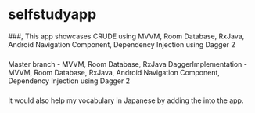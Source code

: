 # selfstudyapp

###, 
This app showcases CRUDE using MVVM, Room Database, RxJava, Android Navigation Component, Dependency Injection using Dagger 2

###
Master branch - MVVM, Room Database, RxJava
DaggerImplementation -  MVVM, Room Database, RxJava, Android Navigation Component, Dependency Injection using Dagger 2

###
It would also help my vocabulary in Japanese by adding the into the app.
